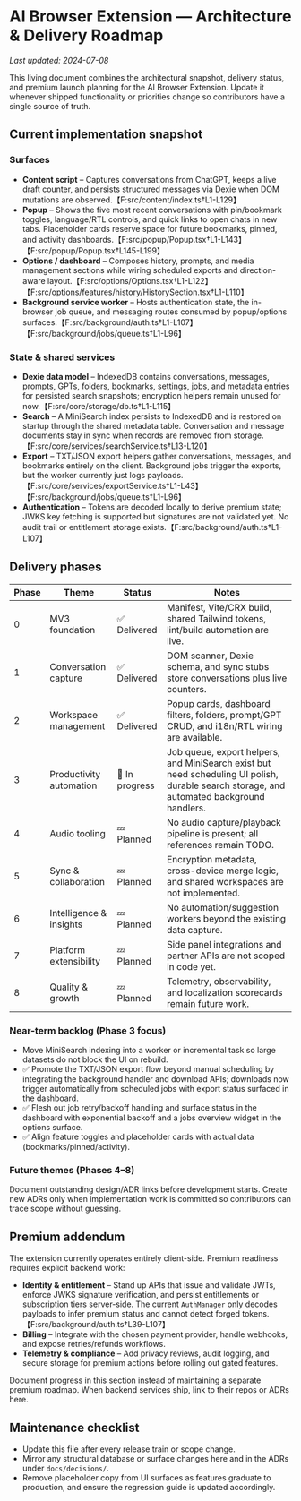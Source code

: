 # AI Browser Extension — Architecture & Delivery Roadmap

_Last updated: 2024-07-08_

This living document combines the architectural snapshot, delivery status, and premium launch planning for the AI Browser Extension. Update it whenever shipped functionality or priorities change so contributors have a single source of truth.

## Current implementation snapshot

### Surfaces
- **Content script** – Captures conversations from ChatGPT, keeps a live draft counter, and persists structured messages via Dexie when DOM mutations are observed.【F:src/content/index.ts†L1-L129】
- **Popup** – Shows the five most recent conversations with pin/bookmark toggles, language/RTL controls, and quick links to open chats in new tabs. Placeholder cards reserve space for future bookmarks, pinned, and activity dashboards.【F:src/popup/Popup.tsx†L1-L143】【F:src/popup/Popup.tsx†L145-L199】
- **Options / dashboard** – Composes history, prompts, and media management sections while wiring scheduled exports and direction-aware layout.【F:src/options/Options.tsx†L1-L122】【F:src/options/features/history/HistorySection.tsx†L1-L110】
- **Background service worker** – Hosts authentication state, the in-browser job queue, and messaging routes consumed by popup/options surfaces.【F:src/background/auth.ts†L1-L107】【F:src/background/jobs/queue.ts†L1-L96】

### State & shared services
- **Dexie data model** – IndexedDB contains conversations, messages, prompts, GPTs, folders, bookmarks, settings, jobs, and metadata entries for persisted search snapshots; encryption helpers remain unused for now.【F:src/core/storage/db.ts†L1-L115】
- **Search** – A MiniSearch index persists to IndexedDB and is restored on startup through the shared metadata table. Conversation and message documents stay in sync when records are removed from storage.【F:src/core/services/searchService.ts†L13-L120】
- **Export** – TXT/JSON export helpers gather conversations, messages, and bookmarks entirely on the client. Background jobs trigger the exports, but the worker currently just logs payloads.【F:src/core/services/exportService.ts†L1-L43】【F:src/background/jobs/queue.ts†L1-L96】
- **Authentication** – Tokens are decoded locally to derive premium state; JWKS key fetching is supported but signatures are not validated yet. No audit trail or entitlement storage exists.【F:src/background/auth.ts†L1-L107】

## Delivery phases

| Phase | Theme | Status | Notes |
| --- | --- | --- | --- |
| 0 | MV3 foundation | ✅ Delivered | Manifest, Vite/CRX build, shared Tailwind tokens, lint/build automation are live. |
| 1 | Conversation capture | ✅ Delivered | DOM scanner, Dexie schema, and sync stubs store conversations plus live counters. |
| 2 | Workspace management | ✅ Delivered | Popup cards, dashboard filters, folders, prompt/GPT CRUD, and i18n/RTL wiring are available. |
| 3 | Productivity automation | 🚧 In progress | Job queue, export helpers, and MiniSearch exist but need scheduling UI polish, durable search storage, and automated background handlers. |
| 4 | Audio tooling | 💤 Planned | No audio capture/playback pipeline is present; all references remain TODO. |
| 5 | Sync & collaboration | 💤 Planned | Encryption metadata, cross-device merge logic, and shared workspaces are not implemented. |
| 6 | Intelligence & insights | 💤 Planned | No automation/suggestion workers beyond the existing data capture. |
| 7 | Platform extensibility | 💤 Planned | Side panel integrations and partner APIs are not scoped in code yet. |
| 8 | Quality & growth | 💤 Planned | Telemetry, observability, and localization scorecards remain future work. |

### Near-term backlog (Phase 3 focus)
- Move MiniSearch indexing into a worker or incremental task so large datasets do not block the UI on rebuild.
- ✅ Promote the TXT/JSON export flow beyond manual scheduling by integrating the background handler and download APIs; downloads now trigger automatically from scheduled jobs with export status surfaced in the dashboard.
- ✅ Flesh out job retry/backoff handling and surface status in the dashboard with exponential backoff and a jobs overview widget in the options surface.
- ✅ Align feature toggles and placeholder cards with actual data (bookmarks/pinned/activity).

### Future themes (Phases 4–8)
Document outstanding design/ADR links before development starts. Create new ADRs only when implementation work is committed so contributors can trace scope without guessing.

## Premium addendum

The extension currently operates entirely client-side. Premium readiness requires explicit backend work:

- **Identity & entitlement** – Stand up APIs that issue and validate JWTs, enforce JWKS signature verification, and persist entitlements or subscription tiers server-side. The current `AuthManager` only decodes payloads to infer premium status and cannot detect forged tokens.【F:src/background/auth.ts†L39-L107】
- **Billing** – Integrate with the chosen payment provider, handle webhooks, and expose retries/refunds workflows.
- **Telemetry & compliance** – Add privacy reviews, audit logging, and secure storage for premium actions before rolling out gated features.

Document progress in this section instead of maintaining a separate premium roadmap. When backend services ship, link to their repos or ADRs here.

## Maintenance checklist
- Update this file after every release train or scope change.
- Mirror any structural database or surface changes here and in the ADRs under `docs/decisions/`.
- Remove placeholder copy from UI surfaces as features graduate to production, and ensure the regression guide is updated accordingly.
